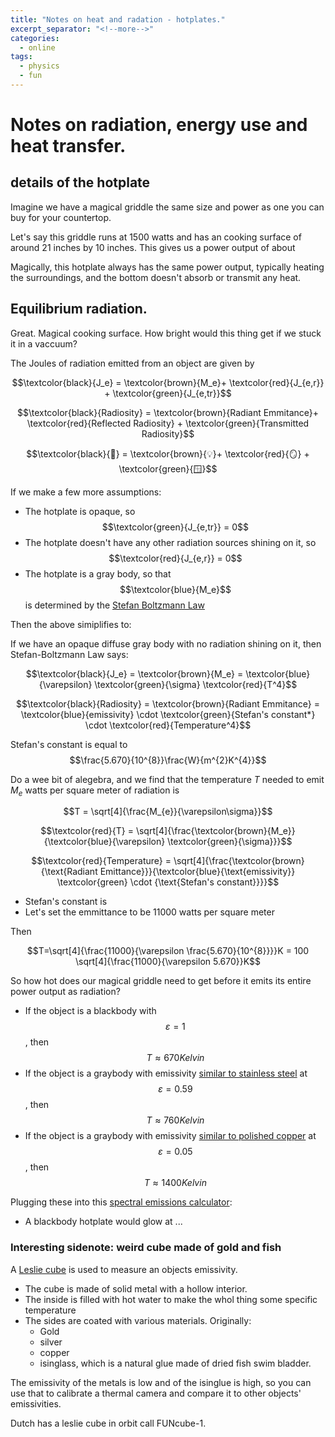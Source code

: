```yaml
---
title: "Notes on heat and radation - hotplates."
excerpt_separator: "<!--more-->"
categories:
  - online
tags:
  - physics
  - fun
---
```


# Notes on radiation, energy use and heat transfer.

## details of the hotplate

Imagine we have a magical griddle the same size and power as one you can buy for your countertop.

Let's say this griddle runs at 1500 watts and has an cooking surface of around 21 inches by 10 inches. This gives us a power output of about 

Magically, this hotplate always has the same power output, typically heating the surroundings, and the bottom doesn't absorb or transmit any heat.

## Equilibrium radiation.

Great. Magical cooking surface. How bright would this thing get if we stuck it in a vaccuum?

The Joules of radiation emitted from an object are given by 

$$\textcolor{black}{J_e} = \textcolor{brown}{M_e}+ \textcolor{red}{J_{e,r}} + \textcolor{green}{J_{e,tr}}$$

$$\textcolor{black}{Radiosity} = \textcolor{brown}{Radiant Emmitance}+ \textcolor{red}{Reflected Radiosity} + \textcolor{green}{Transmitted Radiosity}$$

$$\textcolor{black}{🔆} = \textcolor{brown}{💡}+ \textcolor{red}{🪞} + \textcolor{green}{🪟}$$

If we make a few more assumptions:

- The hotplate is opaque, so $$\textcolor{green}{J_{e,tr}} = 0$$
- The hotplate doesn't have any other radiation sources shining on it, so $$\textcolor{red}{J_{e,r}} = 0$$
- The hotplate is a gray body, so that $$\textcolor{blue}{M_e}$$ is determined by the [Stefan Boltzmann Law](https://en.wikipedia.org/wiki/Stefan%E2%80%93Boltzmann_law)

Then the above simiplifies to:

If we have an opaque diffuse gray body with no radiation shining on it, then Stefan-Boltzmann Law says:

$$\textcolor{black}{J_e} = \textcolor{brown}{M_e} = \textcolor{blue}{\varepsilon} \textcolor{green}{\sigma}  \textcolor{red}{T^4}$$

$$\textcolor{black}{Radiosity} = \textcolor{brown}{Radiant Emmitance} = \textcolor{blue}{emissivity} \cdot \textcolor{green}{Stefan's constant*} \cdot \textcolor{red}{Temperature^4}$$

Stefan's constant is equal to $$\frac{5.670}{10^{8}}\frac{W}{m^{2}K^{4}}$$

Do a wee bit of alegebra, and we find that the temperature $T$ needed to emit $M_e$ watts per square meter of radiation is 

$$T = \sqrt[4]{\frac{M_{e}}{\varepsilon\sigma}}$$

$$\textcolor{red}{T} = \sqrt[4]{\frac{\textcolor{brown}{M_e}}{\textcolor{blue}{\varepsilon} \textcolor{green}{\sigma}}}$$

$$\textcolor{red}{Temperature} = \sqrt[4]{\frac{\textcolor{brown}{\text{Radiant Emittance}}}{\textcolor{blue}{\text{emissivity}} \textcolor{green} \cdot {\text{Stefan's constant}}}}$$

- <span color="green">Stefan's constant</span> is 
- Let's set the emmittance to be 11000 watts per square meter

Then 

$$T=\sqrt[4]{\frac{11000}{\varepsilon \frac{5.670}{10^{8}}}}K = 100 \sqrt[4]{\frac{11000}{\varepsilon 5.670}}K$$

So how hot does our magical griddle need to get before it emits its entire power output as radiation?

- If the object is a blackbody with $$\varepsilon = 1$$, then $$T \approx 670 Kelvin$$
- If the object is a graybody with emissivity [similar to stainless steel](https://www.thermoworks.com/emissivity-table) at $$\varepsilon = 0.59$$, then $$T \approx 760 Kelvin$$
- If the object is a graybody with emissivity [similar to polished copper](https://www.thermoworks.com/emissivity-table) at $$\varepsilon = 0.05$$, then $$T \approx 1400 Kelvin$$

Plugging these into this [spectral emissions calculator](https://www.spectralcalc.com/blackbody_calculator/blackbody.php):

- A blackbody hotplate would glow at ...


### Interesting sidenote: weird cube made of gold and fish

A [Leslie cube](https://en.wikipedia.org/wiki/Leslie_cube) is used to measure an objects emissivity.

- The cube is made of solid metal with a hollow interior.
- The inside is filled with hot water to make the whol thing some specific temperature
- The sides are coated with various materials. Originally:
    - Gold
    - silver
    - copper
    - isinglass, which is a natural glue made of dried fish swim bladder.

The emissivity of the metals is low and of the isinglue is high, so you can use that to calibrate a thermal camera and compare it to other objects' emissivities. 

Dutch has a leslie cube in orbit call FUNcube-1.

